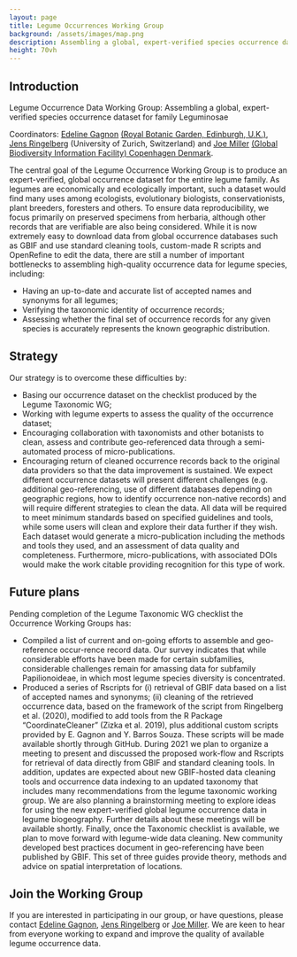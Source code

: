 ```yaml
---
layout: page
title: Legume Occurrences Working Group
background: /assets/images/map.png
description: Assembling a global, expert-verified species occurrence dataset for family Leguminosae
height: 70vh
---
```


## Introduction

Legume Occurrence Data Working Group: Assembling a global, expert-verified species occurrence dataset for family Leguminosae 


Coordinators: [Edeline Gagnon](mailto:edeline.gagnon@gmail.com) [(Royal Botanic Garden, Edinburgh, U.K.)](https://www.rbge.org.uk/), [Jens Ringelberg](mailto:jens.ringelberg@gmail.com) (University of Zurich, Switzerland) and [Joe Miller](mailto:jmiller@gbif.org) [(Global Biodiversity Information Facility) Copenhagen Denmark](https://www.gbif.org).


The central goal of the Legume Occurrence Working Group is to produce an expert-verified, global occurrence dataset for the entire legume family. As legumes are economically and ecologically important, such a dataset would find many uses among ecologists, evolutionary biologists, conservationists, plant breeders, foresters and others. To ensure data reproducibility, we focus primarily on preserved specimens from herbaria, although other records that are verifiable are also being considered.
While it is now extremely easy to download data from global occurrence databases such as GBIF and use standard cleaning tools, custom-made R scripts and OpenRefine to edit the data, there are still a number of important bottlenecks to assembling high-quality occurrence data for legume species, including:
-	Having an up-to-date and accurate list of accepted names and synonyms for all legumes;
-	Verifying the taxonomic identity of occurrence records;
-	Assessing whether the final set of occurrence records for any given species is accurately represents the known geographic distribution.

## Strategy

Our strategy is to overcome these difficulties by:
-	Basing our occurrence dataset on the checklist produced by the Legume Taxonomic WG;
-	Working with legume experts to assess the quality of the occurrence dataset;
-	Encouraging collaboration with taxonomists and other botanists to clean, assess and contribute geo-referenced data through a semi-automated process of micro-publications. 
-	Encouraging return of cleaned occurrence records back to the original data providers so that the data improvement is sustained.
We expect different occurrence datasets will present different challenges (e.g. additional geo-referencing, use of different databases depending on geographic regions, how to identify occurrence non-native records) and will require different strategies to clean the data. All data will be required to meet minimum standards based on specified guidelines and tools, while some users will clean and explore their data further if they wish. Each dataset would generate a micro-publication including the methods and tools they used, and an assessment of data quality and completeness. Furthermore, micro-publications, with associated DOIs would make the work citable providing recognition for this type of work. 

## Future plans

Pending completion of the Legume Taxonomic WG checklist the Occurrence Working Groups has:
-	Compiled a list of current and on-going efforts to assemble and geo-reference occur-rence record data. Our survey indicates that while considerable efforts have been made for certain subfamilies, considerable challenges remain for amassing data for subfamily Papilionoideae, in which most legume species diversity is concentrated. 
-	Produced a series of Rscripts for (i) retrieval of GBIF data based on a list of accepted names and synonyms; (ii) cleaning of the retrieved occurrence data, based on the framework of the script from Ringelberg et al. (2020), modified to add tools from the R Package “CoordinateCleaner” (Zizka et al. 2019), plus additional custom scripts provided by E. Gagnon and Y. Barros Souza. These scripts will be made available shortly through GitHub. 
During 2021 we plan to organize a meeting to present and discussed the proposed work-flow and Rscripts for retrieval of data directly from GBIF and standard cleaning tools. In addition, updates are expected about new GBIF-hosted data cleaning tools and occurrence data indexing to an updated taxonomy that includes many recommendations from the legume taxonomic working group. We are also planning a brainstorming meeting to explore ideas for using the new expert-verified global legume occurrence data in legume biogeography. Further details about these meetings will be available shortly. Finally, once the Taxonomic checklist is available, we plan to move forward with legume-wide data cleaning. 
New community developed best practices document in geo-referencing have been published by GBIF. This set of three guides provide theory, methods and advice on spatial interpretation of locations.

## Join the Working Group

If you are interested in participating in our group, or have questions, please contact [Edeline Gagnon](mailto:edeline.gagnon@gmail.com), [Jens Ringelberg](mailto:jens.ringelberg@gmail.com) or [Joe Miller](mailto:jmiller@gbif.org). We are keen to hear from everyone working to expand and improve the quality of available legume occurrence data.



